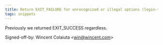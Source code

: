 ```yaml
---
title: Return EXIT_FAILURE for unrecognized or illegal options (login-tool, 216f8a3)
tags: snippets
---
```


Previously we returned EXIT\_SUCCESS regardless.

Signed-off-by: Wincent Colaiuta &lt;win@wincent.com&gt;
